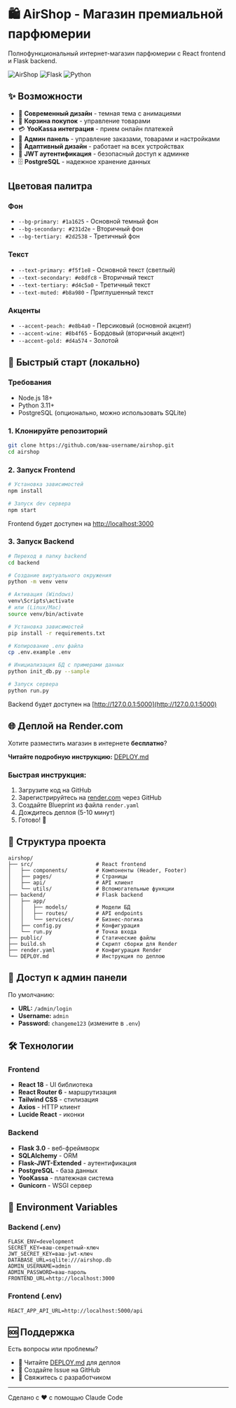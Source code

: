 # 🛍️ AirShop - Магазин премиальной парфюмерии

Полнофункциональный интернет-магазин парфюмерии с React frontend и Flask backend.

![AirShop](https://img.shields.io/badge/React-18-blue) ![Flask](https://img.shields.io/badge/Flask-3.0-green) ![Python](https://img.shields.io/badge/Python-3.11-yellow)

## ✨ Возможности

- 🎨 **Современный дизайн** - темная тема с анимациями
- 🛒 **Корзина покупок** - управление товарами
- 💳 **YooKassa интеграция** - прием онлайн платежей
- 👤 **Админ панель** - управление заказами, товарами и настройками
- 📱 **Адаптивный дизайн** - работает на всех устройствах
- 🔐 **JWT аутентификация** - безопасный доступ к админке
- 🗄️ **PostgreSQL** - надежное хранение данных

## Цветовая палитра

### Фон
- `--bg-primary: #1a1625` - Основной темный фон
- `--bg-secondary: #231d2e` - Вторичный фон
- `--bg-tertiary: #2d2538` - Третичный фон

### Текст
- `--text-primary: #f5f1e8` - Основной текст (светлый)
- `--text-secondary: #e8dfc8` - Вторичный текст
- `--text-tertiary: #d4c5a0` - Третичный текст
- `--text-muted: #b8a980` - Приглушенный текст

### Акценты
- `--accent-peach: #e8b4a0` - Персиковый (основной акцент)
- `--accent-wine: #8b4f65` - Бордовый (вторичный акцент)
- `--accent-gold: #d4a574` - Золотой

## 🚀 Быстрый старт (локально)

### Требования

- Node.js 18+
- Python 3.11+
- PostgreSQL (опционально, можно использовать SQLite)

### 1. Клонируйте репозиторий

```bash
git clone https://github.com/ваш-username/airshop.git
cd airshop
```

### 2. Запуск Frontend

```bash
# Установка зависимостей
npm install

# Запуск dev сервера
npm start
```

Frontend будет доступен на [http://localhost:3000](http://localhost:3000)

### 3. Запуск Backend

```bash
# Переход в папку backend
cd backend

# Создание виртуального окружения
python -m venv venv

# Активация (Windows)
venv\Scripts\activate
# или (Linux/Mac)
source venv/bin/activate

# Установка зависимостей
pip install -r requirements.txt

# Копирование .env файла
cp .env.example .env

# Инициализация БД с примерами данных
python init_db.py --sample

# Запуск сервера
python run.py
```

Backend будет доступен на [http://127.0.0.1:5000](http://127.0.0.1:5000)

## 🌐 Деплой на Render.com

Хотите разместить магазин в интернете **бесплатно**?

**Читайте подробную инструкцию:** [DEPLOY.md](DEPLOY.md)

### Быстрая инструкция:

1. Загрузите код на GitHub
2. Зарегистрируйтесь на [render.com](https://render.com) через GitHub
3. Создайте Blueprint из файла `render.yaml`
4. Дождитесь деплоя (5-10 минут)
5. Готово! 🎉

## 📁 Структура проекта

```
airshop/
├── src/                    # React frontend
│   ├── components/         # Компоненты (Header, Footer)
│   ├── pages/              # Страницы
│   ├── api/                # API клиент
│   └── utils/              # Вспомогательные функции
├── backend/                # Flask backend
│   ├── app/
│   │   ├── models/         # Модели БД
│   │   ├── routes/         # API endpoints
│   │   └── services/       # Бизнес-логика
│   ├── config.py           # Конфигурация
│   └── run.py              # Точка входа
├── public/                 # Статические файлы
├── build.sh                # Скрипт сборки для Render
├── render.yaml             # Конфигурация Render
└── DEPLOY.md               # Инструкция по деплою
```

## 🔑 Доступ к админ панели

По умолчанию:
- **URL:** `/admin/login`
- **Username:** `admin`
- **Password:** `changeme123` (измените в `.env`)

## 🛠️ Технологии

### Frontend
- **React 18** - UI библиотека
- **React Router 6** - маршрутизация
- **Tailwind CSS** - стилизация
- **Axios** - HTTP клиент
- **Lucide React** - иконки

### Backend
- **Flask 3.0** - веб-фреймворк
- **SQLAlchemy** - ORM
- **Flask-JWT-Extended** - аутентификация
- **PostgreSQL** - база данных
- **YooKassa** - платежная система
- **Gunicorn** - WSGI сервер

## 📝 Environment Variables

### Backend (.env)

```env
FLASK_ENV=development
SECRET_KEY=ваш-секретный-ключ
JWT_SECRET_KEY=ваш-jwt-ключ
DATABASE_URL=sqlite:///airshop.db
ADMIN_USERNAME=admin
ADMIN_PASSWORD=ваш-пароль
FRONTEND_URL=http://localhost:3000
```

### Frontend (.env)

```env
REACT_APP_API_URL=http://localhost:5000/api
```

## 🆘 Поддержка

Есть вопросы или проблемы?

- 📖 Читайте [DEPLOY.md](DEPLOY.md) для деплоя
- 🐛 Создайте Issue на GitHub
- 💬 Свяжитесь с разработчиком

---

Сделано с ❤️ с помощью Claude Code
